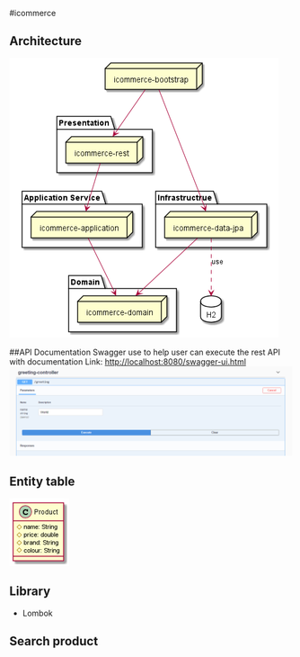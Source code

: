 #icommerce

## Architecture
![Screenshot](Architecture.png)

##API  Documentation
Swagger use to help user can execute the rest API with documentation
Link: <http://localhost:8080/swagger-ui.html>
![Screenshot](./swagger.png)

## Entity table
![Screenshot](Product.png)

## Library
- Lombok

## Search product

